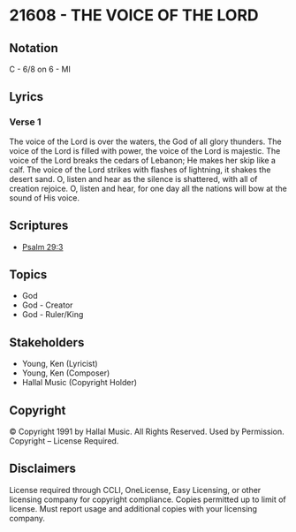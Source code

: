 # 21608 - THE VOICE OF THE LORD

## Notation

C - 6/8 on 6 - MI

## Lyrics

### Verse 1

The voice of the Lord is over the waters, the God of all glory thunders. The voice of the Lord is filled with power, the voice of the Lord is majestic. The voice of the Lord breaks the cedars of Lebanon; He makes her skip like a calf. The voice of the Lord strikes with flashes of lightning, it shakes the desert sand. O, listen and hear as the silence is shattered, with all of creation rejoice. O, listen and hear, for one day all the nations will bow at the sound of His voice.




## Scriptures

- [Psalm 29:3](https://www.biblegateway.com/passage/?search=Psalm%2029%3A3)

## Topics

- God
- God - Creator
- God - Ruler/King

## Stakeholders

- Young, Ken (Lyricist)
- Young, Ken (Composer)
- Hallal Music (Copyright Holder)

## Copyright

© Copyright 1991 by Hallal Music. All Rights Reserved. Used by Permission.
Copyright – License Required.

## Disclaimers

License required through CCLI, OneLicense, Easy Licensing, or other licensing company for copyright compliance.
Copies permitted up to limit of license. 
Must report usage and additional copies with your licensing company.

